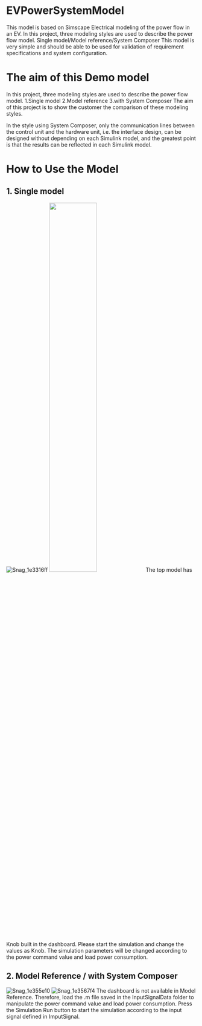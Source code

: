 # EVPowerSystemModel

This model is based on Simscape Electrical modeling of the power flow in an EV.
In this project, three modeling styles are used to describe the power flow model.
Single model/Model reference/System Composer
This model is very simple and should be able to be used for validation of requirement specifications and system configuration.

# The aim of this Demo model
In this project, three modeling styles are used to describe the power flow model.
1.Single model
2.Model reference
3.with System Composer
The aim of this project is to show the customer the comparison of these modeling styles.

In the style using System Composer, only the communication lines between the control unit and the hardware unit, i.e. the interface design, can be designed without depending on each Simulink model, and the greatest point is that the results can be reflected in each Simulink model.

# How to Use the Model
## 1. Single model
![Snag_1e3316ff](/uploads/5dfb4732f850da410f45ca9a3cb97c67/Snag_1e3316ff.png)
<img src="/uploads/5dfb4732f850da410f45ca9a3cb97c67/Snag_1e3316ff.png" width=50%>
The top model has Knob built in the dashboard.
Please start the simulation and change the values as Knob.
The simulation parameters will be changed according to the power command value and load power consumption.

## 2. Model Reference / with System Composer
![Snag_1e355e10](/uploads/307be6a54ebbeed1376400e15705b2fc/Snag_1e355e10.png)
![Snag_1e3567f4](/uploads/f51271c9de42a428ea37562499796962/Snag_1e3567f4.png)
The dashboard is not available in Model Reference.
Therefore, load the .m file saved in the InputSignalData folder to manipulate the power command value and load power consumption.
Press the Simulation Run button to start the simulation according to the input signal defined in ImputSignal.
